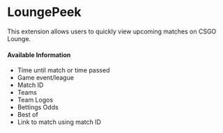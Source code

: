 # LoungePeek
This extension allows users to quickly view upcoming matches on CSGO Lounge.  

#### Available Information
- Time until match or time passed
- Game event/league
- Match ID
- Teams
- Team Logos
- Bettings Odds
- Best of
- Link to match using match ID
